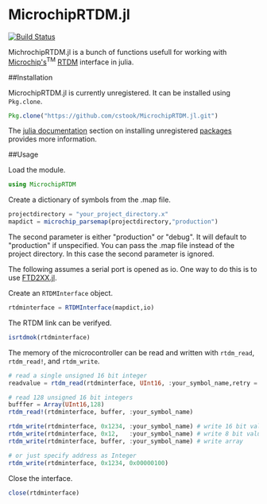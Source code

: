# MicrochipRTDM.jl

[![Build Status](https://travis-ci.org/cstook/MicrochipRTDM.jl.svg?branch=master)](https://travis-ci.org/cstook/MicrochipRTDM.jl)

MichrochipRTDM.jl is a bunch of functions usefull for working with [Microchip's](http://www.microchip.com)<sup>TM</sup> [RTDM](http://ww1.microchip.com/downloads/en/DeviceDoc/70567A.pdf) interface in julia.

##Installation

MicrochipRTDM.jl is currently unregistered.  It can be installed using ```Pkg.clone```.
```julia
Pkg.clone("https://github.com/cstook/MicrochipRTDM.jl.git")
```
The [julia documentation](http://docs.julialang.org) section on installing unregistered [packages](http://docs.julialang.org/en/release-0.4/manual/packages/#packages) provides more information.

##Usage

Load the module.
```julia
using MicrochipRTDM
```

Create a dictionary of symbols from the .map file.
```julia
projectdirectory = "your_project_directory.x"
mapdict = microchip_parsemap(projectdirectory,"production")
```
The second parameter is either "production" or "debug".  It will default to "production" if unspecified.  You can pass the .map file instead of the project directory.  In this case the second parameter is ignored.

The following assumes a serial port is opened as io.  One way to do this is to use [FTD2XX.jl](https://github.com/cstook/FTD2XX.jl).

Create an ```RTDMInterface``` object.
```julia
rtdminterface = RTDMInterface(mapdict,io)
```

The RTDM link can be verifyed.
```julia
isrtdmok(rtdminterface)
```

The memory of the microcontroller can be read and written with ```rtdm_read```, ```rtdm_read!```, and ```rtdm_write```.
```julia
# read a single unsigned 16 bit integer
readvalue = rtdm_read(rtdminterface, UInt16, :your_symbol_name,retry = 3)

# read 128 unsigned 16 bit integers
bufffer = Array(UInt16,128)
rtdm_read!(rtdminterface, buffer, :your_symbol_name)

rtdm_write(rtdminterface, 0x1234, :your_symbol_name) # write 16 bit value
rtdm_write(rtdminterface, 0x12,   :your_symbol_name) # write 8 bit value)
rtdm_write(rtdminterface, buffer, :your_symbol_name) # write array

# or just specify address as Integer
rtdm_write(rtdminterface, 0x1234, 0x00000100)
```

Close the interface.
```Julia
close(rtdminterface)
```